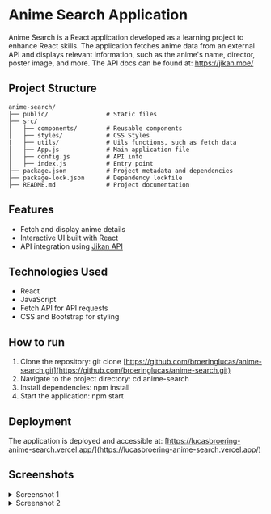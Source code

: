 # Anime Search Application

Anime Search is a React application developed as a learning project to enhance React skills. The application fetches anime data from an external API and displays relevant information, such as the anime's name, director, poster image, and more. The API docs can be found at: https://jikan.moe/

## Project Structure 

```
anime-search/
├── public/                # Static files             
├── src/
│   ├── components/        # Reusable components         
│   ├── styles/            # CSS Styles
|   ├── utils/             # Uils functions, such as fetch data
│   ├── App.js             # Main application file
│   ├── config.js          # API info
│   ├── index.js           # Entry point
├── package.json           # Project metadata and dependencies
├── package-lock.json      # Dependency lockfile
├── README.md              # Project documentation
```

## Features

- Fetch and display anime details
- Interactive UI built with React
- API integration using [Jikan API](https://jikan.moe/)

## Technologies Used

- React
- JavaScript
- Fetch API for API requests
- CSS and Bootstrap for styling

## How to run 

1. Clone the repository: git clone [https://github.com/broeringlucas/anime-search.git](https://github.com/broeringlucas/anime-search.git)
2. Navigate to the project directory: cd anime-search
3. Install dependencies: npm install
4. Start the application:  npm start

## Deployment

The application is deployed and accessible at: [https://lucasbroering-anime-search.vercel.app/](https://lucasbroering-anime-search.vercel.app/)

## Screenshots 
<details>
<summary>Screenshot 1</summary>

![screenshot1](https://github.com/user-attachments/assets/7697f09a-6a87-4459-aa0c-6059f49d78c2)

</details>

<details>
<summary>Screenshot 2</summary>
  
![screenshot2](https://github.com/user-attachments/assets/6993a431-25c4-4ffb-8776-35016b523d5c)

</details>



